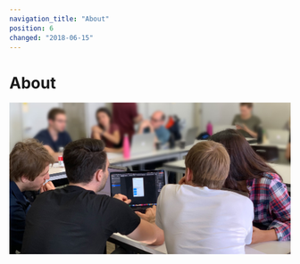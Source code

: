 ```yaml
---
navigation_title: "About"
position: 6
changed: "2018-06-15"
---
```


# About

![Benefit – Team](_media/Benefit_Team_col.jpg)